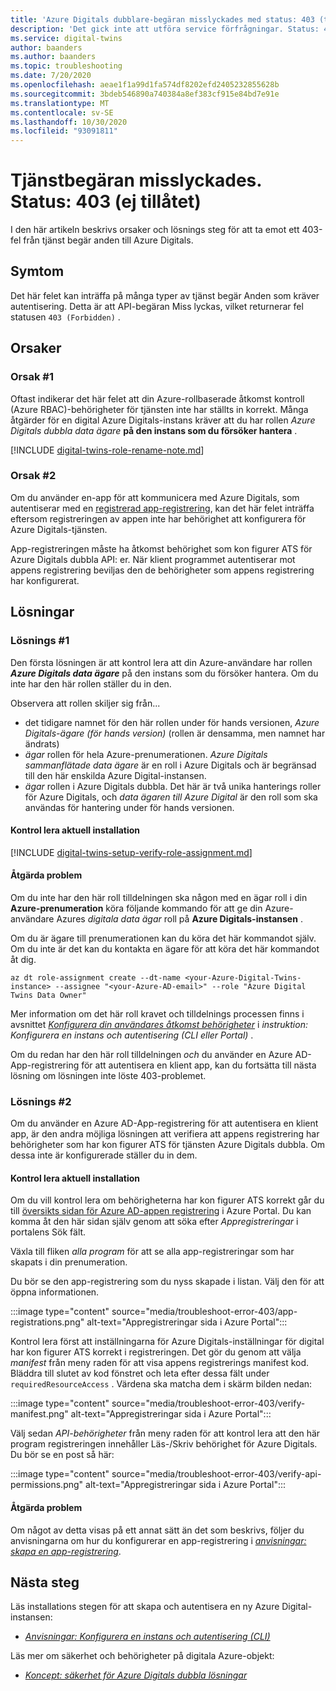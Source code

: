 ```yaml
---
title: 'Azure Digitals dubblare-begäran misslyckades med status: 403 (tillåts inte)'
description: 'Det gick inte att utföra service förfrågningar. Status: 403 (ej tillåtet) på Azure Digital-dubbla.'
ms.service: digital-twins
author: baanders
ms.author: baanders
ms.topic: troubleshooting
ms.date: 7/20/2020
ms.openlocfilehash: aeae1f1a99d1fa574df8202efd2405232855628b
ms.sourcegitcommit: 3bdeb546890a740384a8ef383cf915e84bd7e91e
ms.translationtype: MT
ms.contentlocale: sv-SE
ms.lasthandoff: 10/30/2020
ms.locfileid: "93091811"
---
```

# <a name="service-request-failed-status-403-forbidden"></a>Tjänstbegäran misslyckades. Status: 403 (ej tillåtet)

I den här artikeln beskrivs orsaker och lösnings steg för att ta emot ett 403-fel från tjänst begär anden till Azure Digitals. 

## <a name="symptoms"></a>Symtom

Det här felet kan inträffa på många typer av tjänst begär Anden som kräver autentisering. Detta är att API-begäran Miss lyckas, vilket returnerar fel statusen `403 (Forbidden)` .

## <a name="causes"></a>Orsaker

### <a name="cause-1"></a>Orsak #1

Oftast indikerar det här felet att din Azure-rollbaserade åtkomst kontroll (Azure RBAC)-behörigheter för tjänsten inte har ställts in korrekt. Många åtgärder för en digital Azure Digitals-instans kräver att du har rollen *Azure Digitals dubbla data ägare* **på den instans som du försöker hantera** . 

[!INCLUDE [digital-twins-role-rename-note.md](../../includes/digital-twins-role-rename-note.md)]

### <a name="cause-2"></a>Orsak #2

Om du använder en-app för att kommunicera med Azure Digitals, som autentiserar med en [registrerad app-registrering](how-to-create-app-registration.md), kan det här felet inträffa eftersom registreringen av appen inte har behörighet att konfigurera för Azure Digitals-tjänsten.

App-registreringen måste ha åtkomst behörighet som kon figurer ATS för Azure Digitals dubbla API: er. När klient programmet autentiserar mot appens registrering beviljas den de behörigheter som appens registrering har konfigurerat.

## <a name="solutions"></a>Lösningar

### <a name="solution-1"></a>Lösnings #1

Den första lösningen är att kontrol lera att din Azure-användare har rollen _**Azure Digitals data ägare**_ på den instans som du försöker hantera. Om du inte har den här rollen ställer du in den.

Observera att rollen skiljer sig från...
* det tidigare namnet för den här rollen under för hands versionen, *Azure Digitals-ägare (för hands version)* (rollen är densamma, men namnet har ändrats)
* *ägar* rollen för hela Azure-prenumerationen. *Azure Digitals sammanflätade data ägare* är en roll i Azure Digitals och är begränsad till den här enskilda Azure Digital-instansen.
* *ägar* rollen i Azure Digitals dubbla. Det här är två unika hanterings roller för Azure Digitals, och *data ägaren till Azure Digital* är den roll som ska användas för hantering under för hands versionen.

#### <a name="check-current-setup"></a>Kontrol lera aktuell installation

[!INCLUDE [digital-twins-setup-verify-role-assignment.md](../../includes/digital-twins-setup-verify-role-assignment.md)]

#### <a name="fix-issues"></a>Åtgärda problem 

Om du inte har den här roll tilldelningen ska någon med en ägar roll i din **Azure-prenumeration** köra följande kommando för att ge din Azure-användare Azures *digitala data ägar* roll på **Azure Digitals-instansen** . 

Om du är ägare till prenumerationen kan du köra det här kommandot själv. Om du inte är det kan du kontakta en ägare för att köra det här kommandot åt dig.

```azurecli-interactive
az dt role-assignment create --dt-name <your-Azure-Digital-Twins-instance> --assignee "<your-Azure-AD-email>" --role "Azure Digital Twins Data Owner"
```

Mer information om det här roll kravet och tilldelnings processen finns i avsnittet [ *Konfigurera din användares åtkomst behörigheter*](how-to-set-up-instance-CLI.md#set-up-user-access-permissions) i *instruktion: Konfigurera en instans och autentisering (CLI eller Portal)* .

Om du redan har den här roll tilldelningen *och* du använder en Azure AD-App-registrering för att autentisera en klient app, kan du fortsätta till nästa lösning om lösningen inte löste 403-problemet.

### <a name="solution-2"></a>Lösnings #2

Om du använder en Azure AD-App-registrering för att autentisera en klient app, är den andra möjliga lösningen att verifiera att appens registrering har behörigheter som har kon figurer ATS för tjänsten Azure Digitals dubbla. Om dessa inte är konfigurerade ställer du in dem.

#### <a name="check-current-setup"></a>Kontrol lera aktuell installation

Om du vill kontrol lera om behörigheterna har kon figurer ATS korrekt går du till [översikts sidan för Azure AD-appen registrering](https://portal.azure.com/#blade/Microsoft_AAD_IAM/ActiveDirectoryMenuBlade/RegisteredApps) i Azure Portal. Du kan komma åt den här sidan själv genom att söka efter *Appregistreringar* i portalens Sök fält.

Växla till fliken *alla program* för att se alla app-registreringar som har skapats i din prenumeration.

Du bör se den app-registrering som du nyss skapade i listan. Välj den för att öppna informationen.

:::image type="content" source="media/troubleshoot-error-403/app-registrations.png" alt-text="Appregistreringar sida i Azure Portal":::

Kontrol lera först att inställningarna för Azure Digitals-inställningar för digital har kon figurer ATS korrekt i registreringen. Det gör du genom att välja *manifest* från meny raden för att visa appens registrerings manifest kod. Bläddra till slutet av kod fönstret och leta efter dessa fält under `requiredResourceAccess` . Värdena ska matcha dem i skärm bilden nedan:

:::image type="content" source="media/troubleshoot-error-403/verify-manifest.png" alt-text="Appregistreringar sida i Azure Portal":::

Välj sedan *API-behörigheter* från meny raden för att kontrol lera att den här program registreringen innehåller Läs-/Skriv behörighet för Azure Digitals. Du bör se en post så här:

:::image type="content" source="media/troubleshoot-error-403/verify-api-permissions.png" alt-text="Appregistreringar sida i Azure Portal":::

#### <a name="fix-issues"></a>Åtgärda problem

Om något av detta visas på ett annat sätt än det som beskrivs, följer du anvisningarna om hur du konfigurerar en app-registrering i [*anvisningar: skapa en app-registrering*](how-to-create-app-registration.md).

## <a name="next-steps"></a>Nästa steg

Läs installations stegen för att skapa och autentisera en ny Azure Digital-instansen:
* [*Anvisningar: Konfigurera en instans och autentisering (CLI)*](how-to-set-up-instance-cli.md)

Läs mer om säkerhet och behörigheter på digitala Azure-objekt:
* [*Koncept: säkerhet för Azure Digitals dubbla lösningar*](concepts-security.md)
